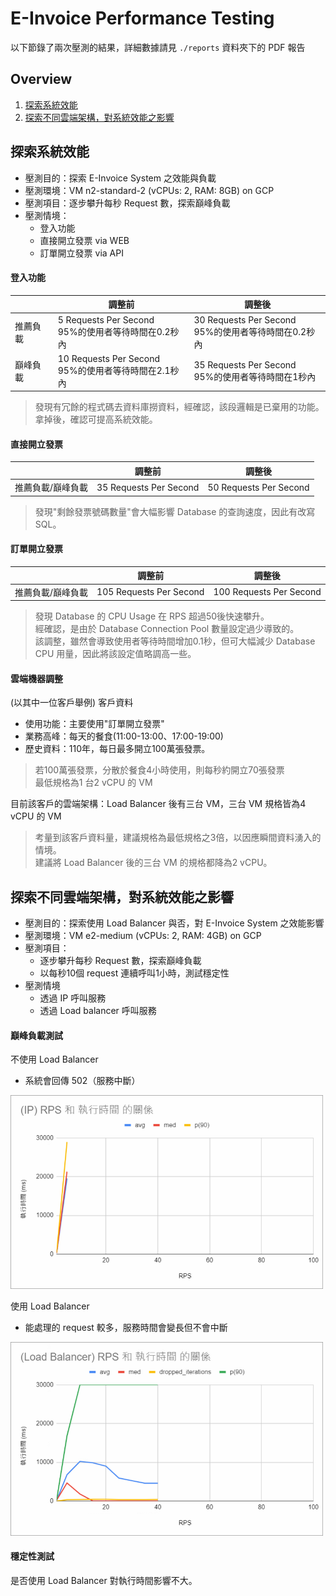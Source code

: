 # E-Invoice Performance Testing
以下節錄了兩次壓測的結果，詳細數據請見 `./reports` 資料夾下的 PDF 報告

## Overview
1. [探索系統效能](#探索系統效能)
2. [探索不同雲端架構，對系統效能之影響](#探索不同雲端架構，對系統效能之影響)

## 探索系統效能
- 壓測目的：探索 E-Invoice System 之效能與負載
- 壓測環境：VM n2-standard-2 (vCPUs: 2, RAM: 8GB) on GCP
- 壓測項目：逐步攀升每秒 Request 數，探索巔峰負載
- 壓測情境：
  - 登入功能
  - 直接開立發票 via WEB
  - 訂單開立發票 via API

#### 登入功能
|     | 調整前 | 調整後 |
| --- | --- | --- |
| 推薦負載 | 5 Requests Per Second<br>95%的使用者等待時間在0.2秒內 | 30 Requests Per Second<br>95%的使用者等待時間在0.2秒內 |
| 巔峰負載 | 10 Requests Per Second<br>95%的使用者等待時間在2.1秒內 | 35 Requests Per Second<br>95%的使用者等待時間在1秒內 |

> 發現有冗餘的程式碼去資料庫撈資料，經確認，該段邏輯是已棄用的功能。\
> 拿掉後，確認可提高系統效能。

#### 直接開立發票
|     | 調整前 | 調整後 |
| --- | --- | --- |
| 推薦負載/巔峰負載 | 35 Requests Per Second | 50 Requests Per Second |

> 發現"剩餘發票號碼數量"會大幅影響 Database 的查詢速度，因此有改寫 SQL。

#### 訂單開立發票
|     | 調整前 | 調整後 |
| --- | --- | --- |
| 推薦負載/巔峰負載 | 105 Requests Per Second | 100 Requests Per Second |

> 發現 Database 的 CPU Usage 在 RPS 超過50後快速攀升。\
> 經確認，是由於 Database Connection Pool 數量設定過少導致的。\
> 該調整，雖然會導致使用者等待時間增加0.1秒，但可大幅減少 Database CPU 用量，因此將該設定值略調高一些。

#### 雲端機器調整
(以其中一位客戶舉例)
客戶資料
- 使用功能：主要使用"訂單開立發票"
- 業務高峰：每天的餐食(11:00-13:00、17:00-19:00)
- 歷史資料：110年，每日最多開立100萬張發票。

> 若100萬張發票，分散於餐食4小時使用，則每秒約開立70張發票\
> 最低規格為1 台2 vCPU 的 VM

目前該客戶的雲端架構：Load Balancer 後有三台 VM，三台 VM 規格皆為4 vCPU 的 VM

> 考量到該客戶資料量，建議規格為最低規格之3倍，以因應瞬間資料湧入的情境。\
> 建議將 Load Balancer 後的三台 VM 的規格都降為2 vCPU。

## 探索不同雲端架構，對系統效能之影響
- 壓測目的：探索使用 Load Balancer 與否，對 E-Invoice System 之效能影響
- 壓測環境：VM e2-medium (vCPUs: 2, RAM: 4GB) on GCP
- 壓測項目：
  - 逐步攀升每秒 Request 數，探索巔峰負載
  - 以每秒10個 request 連續呼叫1小時，測試穩定性
- 壓測情境
  - 透過 IP 呼叫服務
  - 透過 Load balancer 呼叫服務

#### 巔峰負載測試
不使用 Load Balancer
- 系統會回傳 502（服務中斷）
<img src="./images/stress-test-without-load-balancer.png" alt="stress-test-without-load-balancer" width="500"/>

使用 Load Balancer
- 能處理的 request 較多，服務時間會變長但不會中斷
<img src="./images/stress-test-using-load-balancer.png" alt="stress-test-using-load-balancer" width="500"/>

#### 穩定性測試
是否使用 Load Balancer 對執行時間影響不大。

